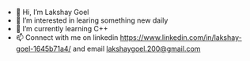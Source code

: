 - 👋 Hi, I’m Lakshay Goel
- 👀 I’m interested in learing something new daily 
- 🌱 I’m currently learning C++
- 📫 Connect with me on linkedin https://www.linkedin.com/in/lakshay-goel-1645b71a4/ and email lakshaygoel.200@gmail.com

<!---
MrLakshay/MrLakshay is a ✨ special ✨ repository because its `README.md` (this file) appears on your GitHub profile.
You can click the Preview link to take a look at your changes.
--->
